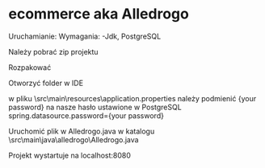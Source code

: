 # ecommerce aka Alledrogo


Uruchamianie:
Wymagania: -Jdk, PostgreSQL

Należy pobrać zip projektu

Rozpakować

Otworzyć folder w IDE

w pliku \src\main\resources\application.properties należy podmienić {your password} na nasze hasło ustawione w PostgreSQL spring.datasource.password={your password}

Uruchomić plik w Alledrogo.java w katalogu \src\main\java\alledrogo\Alledrogo.java

Projekt wystartuje na localhost:8080
